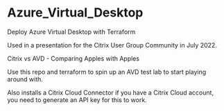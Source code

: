 # Azure_Virtual_Desktop
 Deploy Azure Virtual Desktop with Terraform

 Used in a presentation for the Citrix User Group Community in July 2022. 
 
 Citrix vs AVD - Comparing Apples with Apples
 
 Use this repo and terraform to spin up an AVD test lab to start playing around with. 
 
 Also installs a Citrix Cloud Connector if you have a Citrix Cloud account, you need to generate an API key for this to work.

